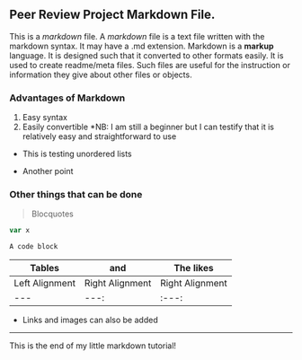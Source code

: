 ## Peer Review Project Markdown File.
This is a _markdown_ file.
A *markdown* file is a text file written with the markdown syntax. It may have a .md extension.
Markdown is a **markup** language. It is designed such that it converted to other formats easily.
It is used to create readme/meta files. Such files are useful for the instruction or information they give about other files or objects.

### Advantages of Markdown
1. Easy syntax
2. Easily convertible
*NB: I am still a beginner but I can testify that it is relatively easy and straightforward to use
+ This is testing unordered lists
- Another point

### Other things that can be done
> Blocquotes
``` javascript
var x
```

`A code block `

| Tables | and | The likes|
|---|--- | ---|
| Left Alignment| Right Alignment| Right Alignment|
|--- | ---:| :---:|

+ Links and images can also be added

***
This is the end of my little markdown tutorial!
